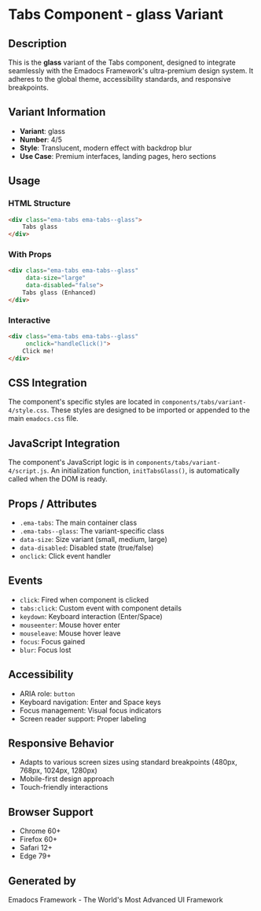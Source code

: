 # Tabs Component - glass Variant

## Description
This is the **glass** variant of the Tabs component, designed to integrate seamlessly with the Emadocs Framework's ultra-premium design system. It adheres to the global theme, accessibility standards, and responsive breakpoints.

## Variant Information
- **Variant**: glass
- **Number**: 4/5
- **Style**: Translucent, modern effect with backdrop blur
- **Use Case**: Premium interfaces, landing pages, hero sections

## Usage

### HTML Structure
```html
<div class="ema-tabs ema-tabs--glass">
    Tabs glass
</div>
```

### With Props
```html
<div class="ema-tabs ema-tabs--glass" 
     data-size="large" 
     data-disabled="false">
    Tabs glass (Enhanced)
</div>
```

### Interactive
```html
<div class="ema-tabs ema-tabs--glass" 
     onclick="handleClick()">
    Click me!
</div>
```

## CSS Integration
The component's specific styles are located in `components/tabs/variant-4/style.css`. These styles are designed to be imported or appended to the main `emadocs.css` file.

## JavaScript Integration
The component's JavaScript logic is in `components/tabs/variant-4/script.js`. An initialization function, `initTabsGlass()`, is automatically called when the DOM is ready.

## Props / Attributes
- `.ema-tabs`: The main container class
- `.ema-tabs--glass`: The variant-specific class
- `data-size`: Size variant (small, medium, large)
- `data-disabled`: Disabled state (true/false)
- `onclick`: Click event handler

## Events
- `click`: Fired when component is clicked
- `tabs:click`: Custom event with component details
- `keydown`: Keyboard interaction (Enter/Space)
- `mouseenter`: Mouse hover enter
- `mouseleave`: Mouse hover leave
- `focus`: Focus gained
- `blur`: Focus lost

## Accessibility
- ARIA role: `button`
- Keyboard navigation: Enter and Space keys
- Focus management: Visual focus indicators
- Screen reader support: Proper labeling

## Responsive Behavior
- Adapts to various screen sizes using standard breakpoints (480px, 768px, 1024px, 1280px)
- Mobile-first design approach
- Touch-friendly interactions

## Browser Support
- Chrome 60+
- Firefox 60+
- Safari 12+
- Edge 79+

## Generated by
Emadocs Framework - The World's Most Advanced UI Framework

